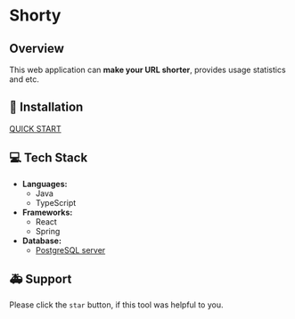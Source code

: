 # Shorty

## Overview
This web application can **make your URL shorter**, provides usage statistics and etc.

## 💾 Installation 
[QUICK START](markdown/quick_start.md?)

## 💻 Tech Stack 
- **Languages:**
  - Java
  - TypeScript
- **Frameworks:**
  - React
  - Spring
- **Database:**
  - [PostgreSQL server](https://www.postgresql.org/)

## 🚑 Support 
Please click the `star` button, if this tool was helpful to you.